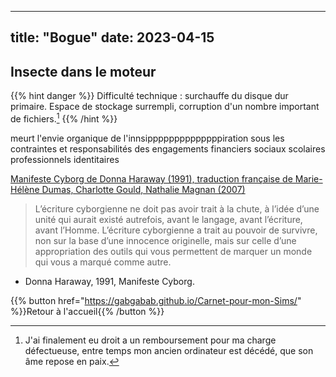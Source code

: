 

---
title: "Bogue"
date: 2023-04-15
---

## Insecte dans le moteur

{{% hint danger %}} 
Difficulté technique : surchauffe du disque dur primaire. Espace de stockage surrempli, corruption d'un nombre important de fichiers.[^1] 
{{% /hint %}}


meurt l'envie organique de l'innsippppppppppppppiration  sous les contraintes et responsabilités des engagements financiers sociaux scolaires professionnels identitaires 


[Manifeste Cyborg de Donna Haraway (1991), traduction française de Marie-Hélène Dumas, Charlotte Gould, Nathalie Magnan (2007)](https://hybristheatre.files.wordpress.com/2010/08/manifeste-cyborg.pdf)


>L’écriture cyborgienne ne doit pas avoir trait à la chute, à l’idée d’une unité qui aurait existé autrefois, avant le langage, avant l’écriture, avant l’Homme. L’écriture cyborgienne a trait au pouvoir de survivre, non sur la base d’une innocence originelle, mais sur celle d’une appropriation des outils qui vous permettent de marquer un monde qui vous a marqué comme autre. 
-	Donna Haraway, 1991, Manifeste Cyborg.






{{% button href="https://gabgabab.github.io/Carnet-pour-mon-Sims/" %}}Retour à l'accueil{{% /button %}}

[^1]: J'ai finalement eu droit a un remboursement pour ma charge défectueuse, entre temps mon ancien ordinateur est décédé, que son âme repose en paix.
